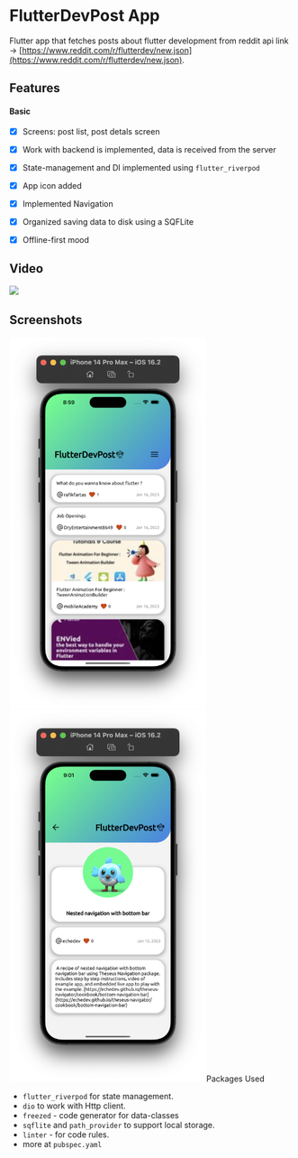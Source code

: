 # FlutterDevPost App
Flutter app that fetches posts about flutter development from reddit
api link ->  [https://www.reddit.com/r/flutterdev/new.json](https://www.reddit.com/r/flutterdev/new.json).
## Features
#### Basic
- [x] Screens: post list, post detals screen
- [x] Work with backend is implemented, data is received from the server
- [X] State-management and DI implemented using `flutter_riverpod`
- [x] App icon added
- [X] Implemented Navigation
- [x] Organized saving data to disk using a SQFLite
- [X] Offline-first mood


## Video
<img src="https://github.com/olndl/dev_post/blob/dev/screenshots/screen.gif"/>

## Screenshots
<img src="https://github.com/olndl/dev_post/blob/dev/screenshots/first_screen.png" width="350"/>
<img src="https://github.com/olndl/dev_post/blob/dev/screenshots/second_screen.png" width="350/>

## Packages Used

- `flutter_riverpod` for state management.
- `dio` to work with Http client.
- `freezed` - code generator for data-classes
- `sqflite` and `path_provider` to support local storage.
- `linter` - for code rules.
- more at `pubspec.yaml`
